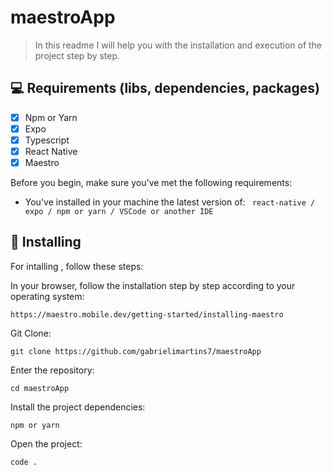 # maestroApp

> In this readme I will help you with the installation and execution of the project step by step.

## 💻 Requirements (libs, dependencies, packages)

- [x] Npm or Yarn
- [x] Expo
- [x] Typescript
- [x] React Native
- [x] Maestro

Before you begin, make sure you've met the following requirements:

- You've installed in your machine the latest version of:
  ` react-native / expo / npm or yarn / VSCode or another IDE`

## 🚀 Installing

For intalling , follow these steps:

In your browser, follow the installation step by step according to your operating system:

```
https://maestro.mobile.dev/getting-started/installing-maestro
```

Git Clone:

```
git clone https://github.com/gabrielimartins7/maestroApp
```
Enter the repository:

```
cd maestroApp
```
Install the project dependencies:

```
npm or yarn
```

Open the project:

```
code .
```